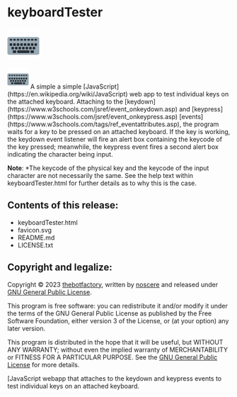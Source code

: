 # keyboardTester
![keyboardTester app icon](./favicon.svg?raw=true&sanitize=true&x=48#right)
<div align="left">
  <img src="./favicon.svg?raw=true&sanitize=true&x=48" width="48px">
A simple a simple [JavaScript](https://en.wikipedia.org/wiki/JavaScript) web app to test individual keys on the attached keyboard. Attaching to the [keydown](https://www.w3schools.com/jsref/event_onkeydown.asp) and	[keypress](https://www.w3schools.com/jsref/event_onkeypress.asp) [events](https://www.w3schools.com/tags/ref_eventattributes.asp), the program waits for a key to be pressed on an attached keyboard.  If the key is working, the keydown event listener will fire an alert box containing the keycode of the key pressed; meanwhile, the keypress event fires a second alert box indicating the character being input.
</div>

**Note**: *The keycode of the physical key and the keycode of the input character are not necessarily the same.  See the help text within keyboardTester.html for further details as to why this is the case.

## Contents of this release:
- keyboardTester.html
- favicon.svg
- README.md
- LICENSE.txt

## Copyright and legalize:
Copyright © 2023 [thebotfactory](https://thebotfactory.net), written by [noscere](mailto:noscere1978@gmail.com) and released under [GNU General Public License](https://www.gnu.org/licenses/).

This program is free software: you can redistribute it and/or modify it under the terms of the GNU General Public License as published by the Free Software Foundation, either version 3 of the License, or (at your option) any later version.

This program is distributed in the hope that it will be useful, but WITHOUT ANY WARRANTY; without even the implied warranty of MERCHANTABILITY or FITNESS FOR A PARTICULAR PURPOSE.  See the [GNU General Public License](https://www.gnu.org/licenses/) for more details.
 
[JavaScript webapp that attaches to the keydown and keypress events to test individual keys on an attached keyboard.
